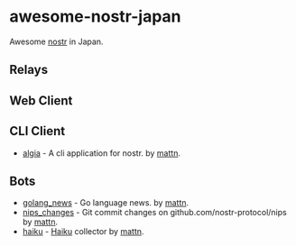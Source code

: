 # awesome-nostr-japan

Awesome [nostr](https://nostr.com/) in Japan.

## Relays

## Web Client

## CLI Client

* [algia](https://github.com/mattn/algia) - A cli application for nostr. by [mattn](https://github.com/mattn).

## Bots

* [golang\_news](https://iris.to/golang_news@mattn.github.io) - Go language news. by [mattn](https://github.com/mattn).
* [nips\_changes](https://iris.to/nips_changes@mattn.github.io) - Git commit changes on github.com/nostr-protocol/nips by [mattn](https://github.com/mattn).
* [haiku](https://iris.to/haiku) - [Haiku](https://en.wikipedia.org/wiki/Haiku) collector by [mattn](https://github.com/mattn).
